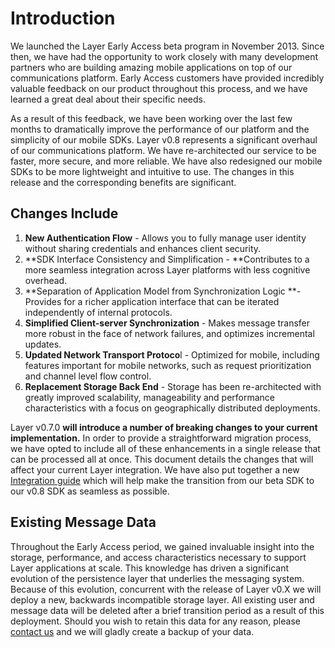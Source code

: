 # Introduction

We launched the Layer Early Access beta program in November 2013. Since then, we have had the opportunity to work closely with many development partners who are building amazing mobile applications on top of our communications platform. Early Access customers have provided incredibly valuable feedback on our product throughout this process, and we have learned a great deal about their specific needs. 

As a result of this feedback, we have been working over the last few months to dramatically improve the performance of our platform and the simplicity of our mobile SDKs. Layer v0.8 represents a significant overhaul of our communications platform. We have re-architected our service to be faster, more secure, and more reliable. We have also redesigned our mobile SDKs to be more lightweight and intuitive to use. The changes in this release and the corresponding benefits are significant.  

## Changes Include

  1. **New Authentication Flow** - Allows you to fully manage user identity without sharing credentials and enhances client security.
  2. **SDK Interface Consistency and Simplification - **Contributes to a more seamless integration across Layer platforms with less cognitive overhead.
  3. **Separation of Application Model from Synchronization Logic **- Provides for a richer application interface that can be iterated independently of internal protocols.
  4. **Simplified Client-server Synchronization** - Makes message transfer more robust in the face of network failures, and optimizes incremental updates.
  5. **Updated Network Transport Protoco**l - Optimized for mobile, including features important for mobile networks, such as request prioritization and channel level flow control.
  6. **Replacement Storage Back End** - Storage has been re-architected with greatly improved scalability, manageability and performance characteristics with a focus on geographically distributed deployments.

Layer v0.7.0 **will introduce a number of breaking changes to your current implementation.** In order to provide a straightforward migration process, we have opted to include all of these enhancements in a single release that can be processed all at once. This document details the changes that will affect your current Layer integration. We have also put together a new [Integration guide](/docs/integration) which will help make the transition from our beta SDK to our v0.8 SDK as seamless as possible. 

## Existing Message Data 

Throughout the Early Access period, we gained invaluable insight into the storage, performance, and access characteristics necessary to support Layer applications at scale. This knowledge has driven a significant evolution of the persistence layer that underlies the messaging system. Because of this evolution, concurrent with the release of Layer v0.X we will deploy a new, backwards incompatible storage layer. All existing user and message data will be deleted after a brief transition period as a result of this deployment. Should you wish to retain this data for any reason, please [contact us](mailto:support@layer.com) and we will gladly create a backup of your data.
